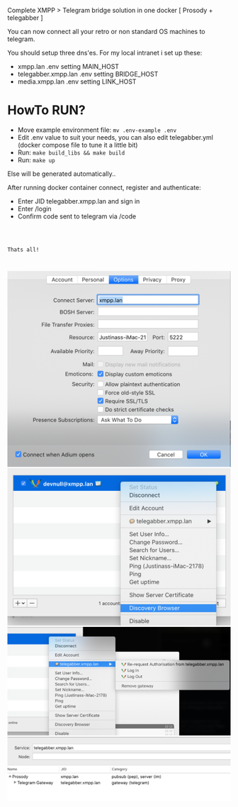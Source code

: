
Complete XMPP > Telegram bridge solution in one docker [ Prosody + telegabber ]

You can now connect all your retro or non standard OS machines to telegram.



You should setup three dns'es. For my local intranet i set up these:
* xmpp.lan .env setting MAIN_HOST
* telegabber.xmpp.lan .env setting BRIDGE_HOST
* media.xmpp.lan .env setting LINK_HOST

# HowTo RUN?

* Move example environment file: `mv .env-example .env`
* Edit .env value to suit your needs, you can also edit telegabber.yml (docker compose file to tune it a little bit)
* Run: `make build_libs && make build`
* Run: `make up`

Else will be generated automatically..

After running docker container connect, register and authenticate:
* Enter JID telegabber.xmpp.lan and sign in
* Enter /login <your phone number>
* Confirm code sent to telegram via /code <code>

Thats all!

![pic1](/pics/scr1.png)
![pic2](/pics/scr2.png)
![pic3](/pics/scr3.png)
![pic4](/pics/scr4.png)
